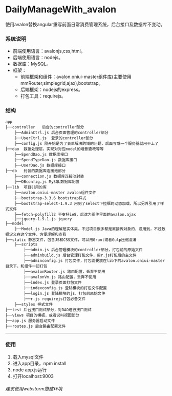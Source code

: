 # DailyManageWith_avalon
使用avalon替换angular重写前面日常消费管理系统，后台接口及数据库不变动。

### 系统说明
* 前端使用语言：avalonjs,css,html。
* 后端使用语言：nodejs。
* 数据库：MySQL。
* 框架：
    * 前端框架和组件：avalon.oniui-master组件库(主要使用mmRouter,simplegrid,ajax),bootstrap。
    * 后端框架：nodejs的express。
    * 打包工具：requirejs。
### 结构
```
app
├──controller	后台的controller部分
	├──AdminCtrl.js 后台页面管理的controller部分
	├──UserCtrl.js	登录的controller部分
	├──config.js 刚开始是为了表单解决跨域的问题，后面写成一个服务器就用不上了
├──dao	数据处理层，实现对对应model的增删查改等等
	├──SpendDao.js 数据库接口
	├──SpendTypeDao.js 数据库接口
	├──UserDao.js 数据库接口
├──db	封装的数据库连接池部分
	├──connection.js 数据库连接池封装
	├──DBconfig.js MySQL数据库配置
├──lib	项目引用的库
	├──avalon.oniui-master avalon组件文件
	├──bootstrap-3.3.6 bootstrap样式
	├──bootstrap-select-1.9.3 用到了select下拉框的动态加载，所以另外引用了样式文件
	├──fetch-polyfill2 不支持ie8，后改为组件里面的avalon.ajax
	├──jquery-1.9.1.js jquery
├──model
	├──Model.js	Java的理解是实体类，不过项目很多都是直接传对象的，没用到，不过数据定义在这个文件，方便理解和查看
├──static 静态文件，包含JS和CSS文件，可以用Grunt或者Gulp压缩混淆
	├──scripts
		├──admin.js 后台管理模块的controller部分，打包前的原始文件
		├──adminbuild.js 后台管理打包文件，用r.js打包后的主文件
		├──adminconfig.js 打包文件，打包需要放在lib下的avalon.oniui-master目录下，和组件一起打包
		├──avalonRouter.js 路由配置，丢弃不使用
		├──avalonVm.js 路由配置，丢弃不使用
		├──index.js 登录页面打包文件
		├──indexconfig.js 登陆模块的打包文件配置
		├──login.js 登陆模块的js，打包前原始文件
		├──r.js requirejs打包必备文件
	├──styles 样式文件
├──test 后台接口测试部分，对DAO进行接口测试
├──views 项目的模板，或者说叫视图部分
├──app.js 服务器启动文件
├──routes.js 后台路由配置文件
```
_______________________________________________________________
### 使用
1. 载入mysql文件
2. 进入app目录，npm install
3. node app.js运行
4. 打开localhost:9003

###### 建议使用webstorm搭建环境